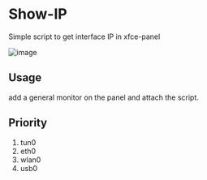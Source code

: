 # Show-IP
Simple script to get interface IP in xfce-panel  
   
![image](https://user-images.githubusercontent.com/43073766/154344150-b5444e44-1306-4fc0-bea1-2bfe99a2445a.png)

## Usage
add a general monitor on the panel and attach the script.

## Priority
1. tun0
2. eth0
3. wlan0
4. usb0
